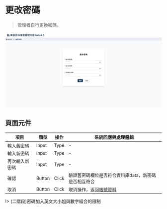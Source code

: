 # 更改密碼
> 管理者自行更換密碼。

![畫面示意](asset/change-password.png)

## 頁面元件
| 項目 | 類型 | 操作 | 系統回應與處理邏輯 |
| --- | --- | --- | --- |
| 輸入舊密碼 | Input | Type | - |
| 輸入新密碼 | Input | Type | - |
| 再次輸入新密碼 | Input | Type | - |
| 確認 | Button | Click | 驗證舊密碼欄位是否符合資料庫data，新密碼是否相互符合 |
| 取消 | Button | Click | 取消操作，返回[帳號資料](Pages/Account/account-info.md) |


!> (二階段)密碼加入英文大小姐與數字組合的限制

